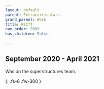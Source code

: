 ```yaml
---
layout: default
parent: Extracurriculars
grand_parent: Work
title: RECTT
nav_order: 9999
has_children: False

---
```


## September 2020 - April 2021
Was on the superstructures team.



{: .fs-6 .fw-300 }